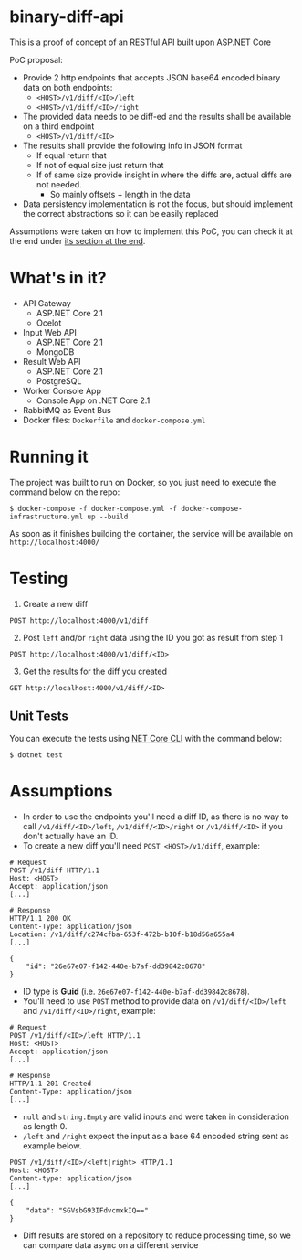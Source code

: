 # binary-diff-api

This is a proof of concept of an RESTful API built upon ASP.NET Core

PoC proposal:

- Provide 2 http endpoints that accepts JSON base64 encoded binary data on both
  endpoints:
  - `<HOST>/v1/diff/<ID>/left`
  - `<HOST>/v1/diff/<ID>/right`
- The provided data needs to be diff-ed and the results shall be available on a third endpoint
  - `<HOST>/v1/diff/<ID>`
- The results shall provide the following info in JSON format
  - If equal return that
  - If not of equal size just return that
  - If of same size provide insight in where the diffs are, actual diffs are not needed.
    - So mainly offsets + length in the data
- Data persistency implementation is not the focus, but should implement the correct abstractions so it can be easily replaced

Assumptions were taken on how to implement this PoC, you can check it at the end under [its section at the end](#Assumptions).

# What's in it?

- API Gateway
  - ASP.NET Core 2.1
  - Ocelot
- Input Web API
  - ASP.NET Core 2.1
  - MongoDB
- Result Web API
  - ASP.NET Core 2.1
  - PostgreSQL
- Worker Console App
  - Console App on .NET Core 2.1
- RabbitMQ as Event Bus
- Docker files: `Dockerfile` and `docker-compose.yml`

# Running it

The project was built to run on Docker, so you just need to execute the command below on the repo:

```
$ docker-compose -f docker-compose.yml -f docker-compose-infrastructure.yml up --build
```

As soon as it finishes building the container, the service will be available on `http://localhost:4000/`

# Testing

1. Create a new diff

```
POST http://localhost:4000/v1/diff
```

2. Post `left` and/or `right` data using the ID you got as result from step 1

```
POST http://localhost:4000/v1/diff/<ID>
```

3. Get the results for the diff you created

```
GET http://localhost:4000/v1/diff/<ID>
```

## Unit Tests

You can execute the tests using [NET Core CLI](https://docs.microsoft.com/en-us/dotnet/core/tools/?tabs=netcore2x) with the command below:

```
$ dotnet test
```

# Assumptions

- In order to use the endpoints you'll need a diff ID, as there is no way to call `/v1/diff/<ID>/left`, `/v1/diff/<ID>/right` or `/v1/diff/<ID>` if you don't actually have an ID.
- To create a new diff you'll need `POST <HOST>/v1/diff`, example:

```
# Request
POST /v1/diff HTTP/1.1
Host: <HOST>
Accept: application/json
[...]

# Response
HTTP/1.1 200 OK
Content-Type: application/json
Location: /v1/diff/c274cfba-653f-472b-b10f-b18d56a655a4
[...]

{
    "id": "26e67e07-f142-440e-b7af-dd39842c8678"
}
```

- ID type is **Guid** (i.e. `26e67e07-f142-440e-b7af-dd39842c8678`).
- You'll need to use `POST` method to provide data on `/v1/diff/<ID>/left` and `/v1/diff/<ID>/right`, example:

```
# Request
POST /v1/diff/<ID>/left HTTP/1.1
Host: <HOST>
Accept: application/json
[...]

# Response
HTTP/1.1 201 Created
Content-Type: application/json
[...]
```

- `null` and `string.Empty` are valid inputs and were taken in consideration as length 0.
- `/left` and `/right` expect the input as a base 64 encoded string sent as example below.

```
POST /v1/diff/<ID>/<left|right> HTTP/1.1
Host: <HOST>
Content-type: application/json
[...]

{
    "data": "SGVsbG93IFdvcmxkIQ=="
}
```

- Diff results are stored on a repository to reduce processing time, so we can compare data async on a different service
